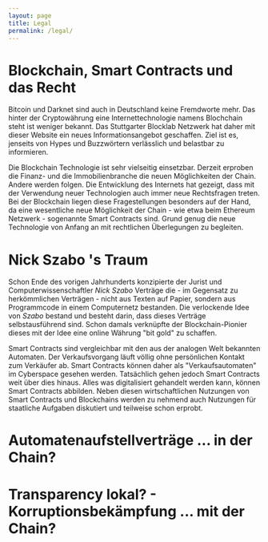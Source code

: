 ```yaml
---
layout: page
title: Legal
permalink: /legal/
---
```



#  Blockchain, Smart Contracts  und das  Recht

Bitcoin und Darknet sind auch in Deutschland keine Fremdworte mehr. Das hinter der Cryptowährung eine Internettechnologie namens Blochchain steht ist weniger bekannt. Das Stuttgarter Blocklab Netzwerk hat daher mit dieser Website ein neues Informationsangebot geschaffen. Ziel ist es, jenseits von Hypes und Buzzwörtern verlässlich und belastbar zu informieren.

Die Blockchain Technologie ist sehr vielseitig  einsetzbar. Derzeit erproben die Finanz- und die Immobilienbranche die neuen Möglichkeiten der Chain. Andere werden folgen. Die Entwicklung des Internets hat gezeigt, dass mit der Verwendung neuer Technologien auch immer neue Rechtsfragen treten. Bei der Blockchain liegen diese Fragestellungen besonders auf der Hand, da eine wesentliche neue Möglichkeit der Chain - wie  etwa beim Ethereum Netzwerk - sogenannte Smart Contracts sind.  Grund genug die neue Technologie  von Anfang an mit rechtlichen Überlegungen zu begleiten.


#  Nick Szabo 's  Traum

Schon Ende des vorigen Jahrhunderts konzipierte der Jurist und Computerwissenschaftler *Nick Szabo* Verträge die - im Gegensatz zu herkömmlichen Verträgen - nicht aus Texten auf Papier, sondern aus Programmcode in einem  Computernetz bestanden. Die verlockende Idee von *Szabo* bestand und besteht darin, dass dieses Verträge selbstausführend sind. Schon damals verknüpfte der Blockchain-Pionier dieses mit der Idee eine online Währung "bit gold" zu schaffen.

Smart Contracts sind vergleichbar mit den aus der analogen Welt bekannten Automaten. Der Verkaufsvorgang läuft völlig ohne persönlichen Kontakt zum Verkäufer ab. Smart Contracts können daher als "Verkaufsautomaten" im Cyberspace gesehen werden. Tatsächlich gehen jedoch Smart Contracts weit über dies hinaus. Alles was digitalisiert gehandelt werden kann, können Smart Contracts abbilden. Neben diesen wirtschaftlichen Nutzungen von Smart Contracts und Blockchains werden zu nehmend auch Nutzungen für staatliche Aufgaben diskutiert und teilweise schon erprobt. 


#  Automatenaufstellverträge  ...  in  der Chain?




#  Transparency  lokal?  - Korruptionsbekämpfung  ... mit der Chain?


